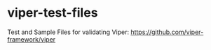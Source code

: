 # viper-test-files
Test and Sample Files for validating Viper: https://github.com/viper-framework/viper
